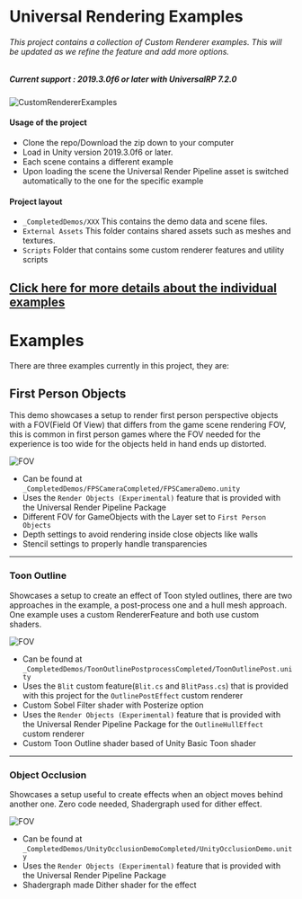 # Universal Rendering Examples
###### This project contains a collection of Custom Renderer examples. This will be updated as we refine the feature and add more options.
##### Current support : 2019.3.0f6 or later with UniversalRP 7.2.0
![CustomRendererExamples][MainImg]

#### Usage of the project
- Clone the repo/Download the zip down to your computer
- Load in Unity version 2019.3.0f6 or later.
- Each scene contains a different example
- Upon loading the scene the Universal Render Pipeline asset is switched automatically to the one for the specific example

#### Project layout
- `_CompletedDemos/XXX` This contains the demo data and scene files.
- `External Assets` This folder contains shared assets such as meshes and textures.
- `Scripts` Folder that contains some custom renderer features and utility scripts

## [Click here for more details about the individual examples](https://github.com/Unity-Technologies/UniversalRenderingExamples/wiki)

# Examples
There are three examples currently in this project, they are:
## First Person Objects
This demo showcases a setup to render first person perspective objects with a FOV(Field Of View) that differs from the game scene rendering FOV, this is common in first person games where the FOV needed for the experience is too wide for the objects held in hand ends up distorted.

![FOV][FPSMain]

- Can be found at `_CompletedDemos/FPSCameraCompleted/FPSCameraDemo.unity`
- Uses the `Render Objects (Experimental)` feature that is provided with the Universal Render Pipeline Package
- Different FOV for GameObjects with the Layer set to `First Person Objects`
- Depth settings to avoid rendering inside close objects like walls
- Stencil settings to properly handle transparencies

---
### Toon Outline
Showcases a setup to create an effect of Toon styled outlines, there are two approaches in the example, a post-process one and a hull mesh approach. One example uses a custom RendererFeature and both use custom shaders.

![FOV][OutlineMain]

- Can be found at `_CompletedDemos/ToonOutlinePostprocessCompleted/ToonOutlinePost.unity`
- Uses the `Blit` custom feature(`Blit.cs` and `BlitPass.cs`) that is provided with this project for the `OutlinePostEffect` custom renderer
- Custom Sobel Filter shader with Posterize option
- Uses the `Render Objects (Experimental)` feature that is provided with the Universal Render Pipeline Package for the `OutlineHullEffect` custom renderer
- Custom Toon Outline shader based of Unity Basic Toon shader

---
### Object Occlusion
Showcases a setup useful to create effects when an object moves behind another one. Zero code needed, Shadergraph used for dither effect.

![FOV][OcclusionMain]

- Can be found at `_CompletedDemos/UnityOcclusionDemoCompleted/UnityOcclusionDemo.unity`
- Uses the `Render Objects (Experimental)` feature that is provided with the Universal Render Pipeline Package
- Shadergraph made Dither shader for the effect

[MainImg]: http://drive.google.com/uc?export=view&id=1hFiaaw4oN_dQOn9RgWE5ZWoWddh-DHjr

[FPSMain]: http://drive.google.com/uc?export=view&id=1_grNnDnCFZ8Y7EVJGgAda7fFr-PFVHfc
[OutlineMain]: http://drive.google.com/uc?export=view&id=1Dn2WqgOp8gAcfbnd-qKj6k908N4XMfHg
[OcclusionMain]: http://drive.google.com/uc?export=view&id=1EMQNnU40TQcCrd0Glrt4r0xOWqKiIwSF
